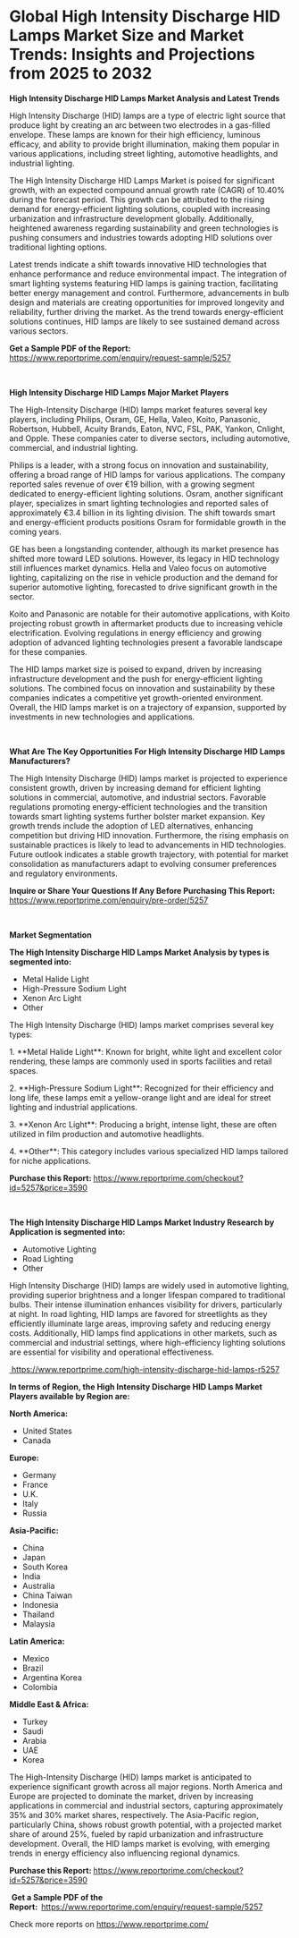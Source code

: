 <p><h1>Global High Intensity Discharge HID Lamps Market Size and Market Trends: Insights and Projections from 2025 to 2032</h1></p><p><strong>High Intensity Discharge HID Lamps Market Analysis and Latest Trends</strong></p>
<p><p>High Intensity Discharge (HID) lamps are a type of electric light source that produce light by creating an arc between two electrodes in a gas-filled envelope. These lamps are known for their high efficiency, luminous efficacy, and ability to provide bright illumination, making them popular in various applications, including street lighting, automotive headlights, and industrial lighting.</p><p>The High Intensity Discharge HID Lamps Market is poised for significant growth, with an expected compound annual growth rate (CAGR) of 10.40% during the forecast period. This growth can be attributed to the rising demand for energy-efficient lighting solutions, coupled with increasing urbanization and infrastructure development globally. Additionally, heightened awareness regarding sustainability and green technologies is pushing consumers and industries towards adopting HID solutions over traditional lighting options.</p><p>Latest trends indicate a shift towards innovative HID technologies that enhance performance and reduce environmental impact. The integration of smart lighting systems featuring HID lamps is gaining traction, facilitating better energy management and control. Furthermore, advancements in bulb design and materials are creating opportunities for improved longevity and reliability, further driving the market. As the trend towards energy-efficient solutions continues, HID lamps are likely to see sustained demand across various sectors.</p></p>
<p><strong>Get a Sample PDF of the Report:&nbsp;</strong> <a href="https://www.reportprime.com/enquiry/request-sample/5257?utm_campaign=2646&utm_medium=2&utm_source=Github&utm_content=ia&utm_term=19032025&utm_id=high-intensity-discharge-hid-lamps">https://www.reportprime.com/enquiry/request-sample/5257</a></p>
<p>&nbsp;</p>
<p><strong>High Intensity Discharge HID Lamps Major Market Players</strong></p>
<p><p>The High-Intensity Discharge (HID) lamps market features several key players, including Philips, Osram, GE, Hella, Valeo, Koito, Panasonic, Robertson, Hubbell, Acuity Brands, Eaton, NVC, FSL, PAK, Yankon, Cnlight, and Opple. These companies cater to diverse sectors, including automotive, commercial, and industrial lighting.</p><p>Philips is a leader, with a strong focus on innovation and sustainability, offering a broad range of HID lamps for various applications. The company reported sales revenue of over €19 billion, with a growing segment dedicated to energy-efficient lighting solutions. Osram, another significant player, specializes in smart lighting technologies and reported sales of approximately €3.4 billion in its lighting division. The shift towards smart and energy-efficient products positions Osram for formidable growth in the coming years.</p><p>GE has been a longstanding contender, although its market presence has shifted more toward LED solutions. However, its legacy in HID technology still influences market dynamics. Hella and Valeo focus on automotive lighting, capitalizing on the rise in vehicle production and the demand for superior automotive lighting, forecasted to drive significant growth in the sector.</p><p>Koito and Panasonic are notable for their automotive applications, with Koito projecting robust growth in aftermarket products due to increasing vehicle electrification. Evolving regulations in energy efficiency and growing adoption of advanced lighting technologies present a favorable landscape for these companies.</p><p>The HID lamps market size is poised to expand, driven by increasing infrastructure development and the push for energy-efficient lighting solutions. The combined focus on innovation and sustainability by these companies indicates a competitive yet growth-oriented environment. Overall, the HID lamps market is on a trajectory of expansion, supported by investments in new technologies and applications.</p></p>
<p>&nbsp;</p>
<p><strong>What Are The Key Opportunities For High Intensity Discharge HID Lamps Manufacturers?</strong></p>
<p><p>The High Intensity Discharge (HID) lamps market is projected to experience consistent growth, driven by increasing demand for efficient lighting solutions in commercial, automotive, and industrial sectors. Favorable regulations promoting energy-efficient technologies and the transition towards smart lighting systems further bolster market expansion. Key growth trends include the adoption of LED alternatives, enhancing competition but driving HID innovation. Furthermore, the rising emphasis on sustainable practices is likely to lead to advancements in HID technologies. Future outlook indicates a stable growth trajectory, with potential for market consolidation as manufacturers adapt to evolving consumer preferences and regulatory environments.</p></p>
<p><strong>Inquire or Share Your Questions If Any Before Purchasing This Report:</strong> <a href="https://www.reportprime.com/enquiry/pre-order/5257?utm_campaign=2646&utm_medium=2&utm_source=Github&utm_content=ia&utm_term=19032025&utm_id=high-intensity-discharge-hid-lamps">https://www.reportprime.com/enquiry/pre-order/5257</a></p>
<p>&nbsp;</p>
<p><strong>Market Segmentation</strong></p>
<p><strong>The High Intensity Discharge HID Lamps Market Analysis by types is segmented into:</strong></p>
<p><ul><li>Metal Halide Light</li><li>High-Pressure Sodium Light</li><li>Xenon Arc Light</li><li>Other</li></ul></p>
<p><p>The High Intensity Discharge (HID) lamps market comprises several key types: </p><p>1. **Metal Halide Light**: Known for bright, white light and excellent color rendering, these lamps are commonly used in sports facilities and retail spaces. </p><p>2. **High-Pressure Sodium Light**: Recognized for their efficiency and long life, these lamps emit a yellow-orange light and are ideal for street lighting and industrial applications. </p><p>3. **Xenon Arc Light**: Producing a bright, intense light, these are often utilized in film production and automotive headlights. </p><p>4. **Other**: This category includes various specialized HID lamps tailored for niche applications.</p></p>
<p><strong>Purchase this Report:&nbsp;</strong><a href="https://www.reportprime.com/checkout?id=5257&price=3590&utm_campaign=2646&utm_medium=2&utm_source=Github&utm_content=ia&utm_term=19032025&utm_id=high-intensity-discharge-hid-lamps">https://www.reportprime.com/checkout?id=5257&price=3590</a></p>
<p>&nbsp;</p>
<p><strong>The High Intensity Discharge HID Lamps Market Industry Research by Application is segmented into:</strong></p>
<p><ul><li>Automotive Lighting</li><li>Road Lighting</li><li>Other</li></ul></p>
<p><p>High Intensity Discharge (HID) lamps are widely used in automotive lighting, providing superior brightness and a longer lifespan compared to traditional bulbs. Their intense illumination enhances visibility for drivers, particularly at night. In road lighting, HID lamps are favored for streetlights as they efficiently illuminate large areas, improving safety and reducing energy costs. Additionally, HID lamps find applications in other markets, such as commercial and industrial settings, where high-efficiency lighting solutions are essential for visibility and operational effectiveness.</p></p>
<p><a href="https://www.reportprime.com/high-intensity-discharge-hid-lamps-r5257?utm_campaign=2646&utm_medium=2&utm_source=Github&utm_content=ia&utm_term=19032025&utm_id=high-intensity-discharge-hid-lamps">&nbsp;https://www.reportprime.com/high-intensity-discharge-hid-lamps-r5257</a></p>
<p><strong>In terms of Region, the High Intensity Discharge HID Lamps Market Players available by Region are:</strong></p>
<p>
    <p> <strong> North America: </strong>
        <ul>
            <li>United States</li>
            <li>Canada</li>
        </ul>
        </p> 
    <p> <strong> Europe: </strong>
        <ul>
            <li>Germany</li>
            <li>France</li>
            <li>U.K.</li>
            <li>Italy</li>
            <li>Russia</li>
        </ul>
        </p> 
    <p> <strong> Asia-Pacific: </strong>
        <ul>
            <li>China</li>
            <li>Japan</li>
            <li>South Korea</li>
            <li>India</li>
            <li>Australia</li>
            <li>China Taiwan</li>
            <li>Indonesia</li>
            <li>Thailand</li>
            <li>Malaysia</li>
        </ul>
        </p> 
    <p> <strong> Latin America: </strong>
        <ul>
            <li>Mexico</li>
            <li>Brazil</li>
            <li>Argentina Korea</li>
            <li>Colombia</li>
        </ul>
        </p> 
    <p> <strong> Middle East & Africa: </strong>
        <ul>
            <li>Turkey</li>
            <li>Saudi</li>
            <li>Arabia</li>
            <li>UAE</li>
            <li>Korea</li>
        </ul>
    </p>
    </p>
<p><p>The High-Intensity Discharge (HID) lamps market is anticipated to experience significant growth across all major regions. North America and Europe are projected to dominate the market, driven by increasing applications in commercial and industrial sectors, capturing approximately 35% and 30% market shares, respectively. The Asia-Pacific region, particularly China, shows robust growth potential, with a projected market share of around 25%, fueled by rapid urbanization and infrastructure development. Overall, the HID lamps market is evolving, with emerging trends in energy efficiency also influencing regional dynamics.</p></p>
<p><strong>Purchase this Report: </strong><a href="https://www.reportprime.com/checkout?id=5257&price=3590&utm_campaign=2646&utm_medium=2&utm_source=Github&utm_content=ia&utm_term=19032025&utm_id=high-intensity-discharge-hid-lamps">https://www.reportprime.com/checkout?id=5257&price=3590</a></p>
<p>&nbsp;<strong>Get a Sample PDF of the Report:&nbsp;&nbsp;</strong><a href="https://www.reportprime.com/enquiry/request-sample/5257?utm_campaign=2646&utm_medium=2&utm_source=Github&utm_content=ia&utm_term=19032025&utm_id=high-intensity-discharge-hid-lamps">https://www.reportprime.com/enquiry/request-sample/5257</a></p>
<p><strong></strong></p>
<p>Check more reports on <a href="https://www.reportprime.com/?utm_campaign=2646&utm_medium=2&utm_source=Github&utm_content=ia&utm_term=19032025&utm_id=high-intensity-discharge-hid-lamps">https://www.reportprime.com/</a></p>